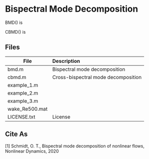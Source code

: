 # Bispectral Mode Decomposition
BMD() is 

CBMD() is


## Files
| File        |     Description     |
| ------------- |:-------------|
| bmd.m | Bispectral mode decomposition | 
| cbmd.m | Cross-bispectral mode decomposition | 
| example_1.m |  | 
| example_2.m |  | 
| example_3.m |  | 
| wake_Re500.mat |  | 
| LICENSE.txt | License | 

## Cite As
[1] Schmidt, O. T., Bispectral mode decomposition of nonlinear flows, Nonlinear Dynamics, 2020  

